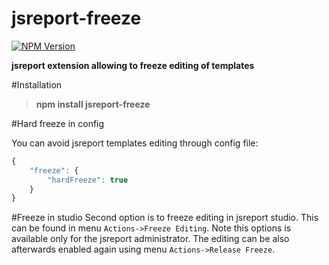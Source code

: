 # jsreport-freeze
[![NPM Version](http://img.shields.io/npm/v/jsreport-freeze.svg?style=flat-square)](https://npmjs.com/package/jsreport-freeze)

**jsreport extension allowing to freeze editing of templates**

#Installation
> **npm install jsreport-freeze**

#Hard freeze in config

You can avoid jsreport templates editing through config file:
```js
{
	"freeze": { 
		"hardFreeze": true
	}
}
```

#Freeze in studio
Second option is to freeze editing in jsreport studio. This can be found in menu `Actions->Freeze Editing`. Note this options is available only for the jsreport administrator. The editing can be also afterwards enabled again using menu `Actions->Release Freeze`.
